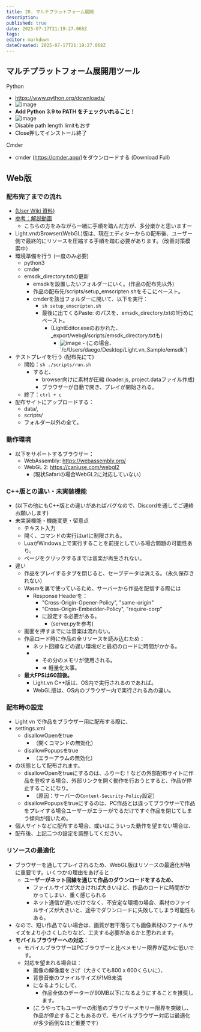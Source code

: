 ```yaml
---
title: 20. マルチプラットフォーム展開
description: 
published: true
date: 2025-07-17T21:19:27.068Z
tags: 
editor: markdown
dateCreated: 2025-07-17T21:19:27.068Z
---
```


## マルチプラットフォーム展開用ツール

Python

- https://www.python.org/downloads/
- <img alt="image" src="https://github.com/user-attachments/assets/0a0d0596-f8db-44bd-a299-233d1d8ec177" />
- **Add Python 3.9 to PATH をチェックいれること！**
- <img alt="image" src="https://github.com/user-attachments/assets/ca8b1ddc-3aa3-4857-b9bc-567a8d4d3335" />
- Disable path length limitもおす
- Close押してインストール終了

Cmder

- cmder (https://cmder.app/)をダウンロードする (Download Full)

## Web版

### 配布完了までの流れ

- [(User Wiki 資料)](https://wikiwiki.jp/lightvn/packaging)
- [参考：解説動画](https://youtu.be/778d4NgP2ZY?si=hppinVjEg5weKxPD)
  - こちらの方をみながら一緒に手順を踏んだ方が、多分楽かと思いますー
- Light.vnのBrowser(WebGL)版は、現在エディターからの配布後、ユーザー側で最終的にリソースを圧縮する手順を踏む必要があります。（改善対策模索中）
- 環境準備を行う (一度のみ必要)
  - python3
  - cmder
  - emsdk_directory.txtの更新
    - emsdkを設置したいフォルダーにいく。(作品の配布先以外)
    - 作品の配布先/scripts/setup_emscripten.shをそこにペースト。
    - cmderを該当フォルダーに開いて、以下を実行：
      - `sh setup_emscripten.sh`
      - 最後に出てくるPaste: のパスを、emsdk_directory.txtの1行めにペースト。
        - (LightEditor.exeのおかれた、_export/webgl/scripts/emsdk_directory.txtも)
          - <img alt="image" src="https://github.com/user-attachments/assets/dfff00cb-f6d2-4311-ab80-f314a182b01b" />
            - (この場合、`/c/Users/daego/Desktop/Light.vn_Sample/emsdk`)
- テストプレイを行う (配布先にて)
  - 開始：`sh ./scripts/run.sh`
    - すると、
      - browser向けに素材が圧縮 (loader.js, project.dataファイル作成)
      - ブラウザーが自動で開き、プレイが開始される。
  - 終了：`ctrl + c`
- 配布サイトにアップロードする：
  - data/, 
  - scripts/
  - フォルダー以外の全て。

### 動作環境

- 以下をサポートするブラウザー：
  - WebAssembly: https://webassembly.org/
  - WebGL 2: https://caniuse.com/webgl2 
    - (現状Safariの場合WebGL2に対応していない）

### C++版との違い・未実装機能

- (以下の他にもC++版との違いがあればバグなので、Discordを通してご連絡お願いします)
- 未実装機能・機能変更・留意点
  - テキスト入力
  - 開く、コマンドの実行はurlに制限される。
  - LuaがWindows上で実行することを前提としている場合問題の可能性あり。
  - ページをクリックするまでは音楽が再生されない。
- 違い
  - 作品をプレイするタブを閉じると、セーブデータは消える。（永久保存されない）
  - Wasmを裏で使っているため、サーバーから作品を配信する際には
    - Response Headerを：
      - "Cross-Origin-Opener-Policy", "same-origin"
      - "Cross-Origin-Embedder-Policy", "require-corp"
      - に設定する必要がある。
        - (server.pyを参考)
  - 画面を押すまでには音楽は流れない。
  - 作品ロード時に作品の全リソースを読み込むため：
    - ネット回線などの遅い環境だと最初のロードに時間がかかる。
    - + その分のメモリが使用される。
      - => 軽量化大事。
  - **最大FPSは60前後。**
    - Light.vn C++版は、OS内で実行されるのであれば。
    - WebGL版は、OS内のブラウザー内で実行される為の違い。

### 配布時の設定

- Light vn で作品をブラウザー用に配布する際に、
- settings.xml
    - disallowOpenをtrue
      - （開くコマンドの無効化）
    - disallowPopupsをtrue
      - （エラーアラムの無効化）
- の状態として配布されます。
  - disallowOpenをtrueにするのは、ふりーむ！などの外部配布サイトに作品を登校する場合、外部リンクを開く動作を行おうとすると、作品が停止することになり。
    - （原因：サーバーの`Content-Security-Policy`設定）
  - disallowPopupsをtrueにするのは、PC作品とは違ってブラウザーで作品をプレイする場合ユーザーがエラーがでるだけですぐ作品を閉じてしまう傾向が強いため。
- 個人サイトなどに配布する場合、或いはこういった動作を望まない場合は、
- 配布後、上記二つの設定を調整してください。

### リソースの最適化

- ブラウザーを通してプレイされるため、WebGL版はリソースの最適化が特に重要です。いくつかの理由をあげると：
  - **ユーザーがネット回線を通じて作品のダウンロードをするため、**
    - ファイルサイズが大きければ大きいほど、作品のロードに時間がかかってしまい、重く感じられる
    - ネット通信が遅いだけでなく、不安定な環境の場合、素材のファイルサイズが大きいと、途中でダウンロードに失敗してしまう可能性もある。
- なので、短い作品でない場合は、画質が若干落ちても画像素材のファイルサイズをより小さくしたりなど、工夫する必要があるかと思われます。
- **モバイルブラウザーへの対応：**
  - モバイルブラウザーはPCブラウザーと比べメモリー限界が遥かに低いです。
  - 対応を望まれる場合は：
    - 画像の解像度をさげ（大きくても800 x 600くらいに）、
    - 背景音楽のファイルサイズが1MB未満
    - になるようにして、
      - 作品全体のデーターが90MB以下になるようにすることを推奨します。
    - (こうやってもユーザーの形態のブラウザーメモリー限界を突破し、作品が停止することもあるので、モバイルブラウザー対応は最適化が多少面倒なほど重要です）

